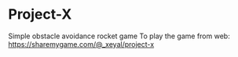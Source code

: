 # Project-X
Simple obstacle avoidance rocket game
To play the game from web: https://sharemygame.com/@_xeyal/project-x
